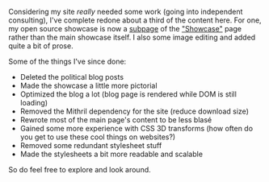 

Considering my site *really* needed some work (going into independent consulting), I've complete redone about a third of the content here. For one, my open source showcase is now a [subpage](./open-source.html) of the ["Showcase"](./showcase.html) page rather than the main showcase itself. I also some image editing and added quite a bit of prose.

Some of the things I've since done:

- Deleted the political blog posts
- Made the showcase a little more pictorial
- Optimized the blog a lot (blog page is rendered while DOM is still loading)
- Removed the Mithril dependency for the site (reduce download size)
- Rewrote most of the main page's content to be less blasé
- Gained some more experience with CSS 3D transforms (how often do you get to use these cool things on websites?)
- Removed some redundant stylesheet stuff
- Made the stylesheets a bit more readable and scalable

So do feel free to explore and look around.
